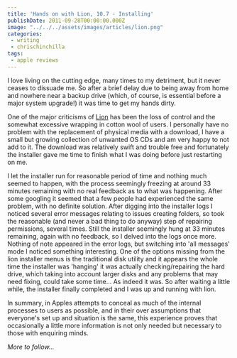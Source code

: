 ```yaml
---
title: 'Hands on with Lion, 10.7 - Installing'
publishDate: 2011-09-28T00:00:00.000Z
image: "../../../assets/images/articles/lion.png"
categories:
 - writing
 - chrischinchilla
tags:
 - apple reviews
---
```


I love living on the cutting edge, many times to my detriment, but it never ceases to dissuade me. So after a brief delay due to being away from home and nowhere near a backup drive (which, of course, is essential before a major system upgrade!) it was time to get my hands dirty.

One of the major criticisms of <a href="https://www.apple.com/au/macosx/what-is/" target="_blank">Lion</a> has been the loss of control and the somewhat excessive wrapping in cotton wool of users. I personally have no problem with the replacement of physical media with a download, I have a small but growing collection of unwanted OS CDs and am very happy to not add to it. The download was relatively swift and trouble free and fortunately the installer gave me time to finish what I was doing before just restarting on me.

I let the installer run for reasonable period of time and nothing much seemed to happen, with the process seemingly freezing at around 33 minutes remaining with no real feedback as to what was happening. After some googling it seemed that a few people had experienced the same problem, with no definite solution. After digging into the installer logs I noticed several error messages relating to issues creating folders, so took the reasonable (and never a bad thing to do anyway) step of repairing permissions, several times. Still the installer seemingly hung at 33 minutes remaining, again with no feedback, so I delved into the logs once more. Nothing of note appeared in the error logs, but switching into 'all messages' mode I noticed something interesting. One of the options missing from the lion installer menus is the traditional disk utility and it appears the whole time the installer was 'hanging' it was actually checking/repairing the hard drive, which taking into account larger disks and any problems that may need fixing, could take some time... As indeed it was. So after waiting a little while, the installer finally completed and I was up and running with lion.

In summary, in Apples attempts to conceal as much of the internal processes to users as possible, and in their over assumptions that everyone's set up and situation is the same, this experience proves that occasionally a little more information is not only needed but necessary to those with enquiring minds.

_More to follow..._
